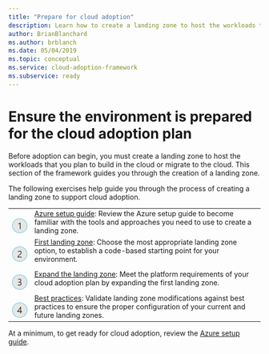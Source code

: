 ```yaml
---
title: "Prepare for cloud adoption"
description: Learn how to create a landing zone to host the workloads that you plan to build in the cloud or migrate to the cloud.
author: BrianBlanchard
ms.author: brblanch
ms.date: 05/04/2019
ms.topic: conceptual
ms.service: cloud-adoption-framework
ms.subservice: ready
---
```


<!-- markdownlint-disable MD026 -->

# Ensure the environment is prepared for the cloud adoption plan

Before adoption can begin, you must create a landing zone to host the workloads that you plan to build in the cloud or migrate to the cloud. This section of the framework guides you through the creation of a landing zone.

The following exercises help guide you through the process of creating a landing zone to support cloud adoption.

<!-- markdownlint-disable MD033 -->

| | |
|---|---|
| <br> ![1](../_images/icons/1.png) | [Azure setup guide](./azure-setup-guide/index.md): Review the Azure setup guide to become familiar with the tools and approaches you need to use to create a landing zone.                                |
| <br> ![2](../_images/icons/2.png) | [First landing zone](./landing-zone/first-landing-zone.md): Choose the most appropriate landing zone option, to establish a code-based starting point for your environment.                                |
| <br> ![3](../_images/icons/3.png) | [Expand the landing zone](./considerations/index.md): Meet the platform requirements of your cloud adoption plan by expanding the first landing zone.                                |
| <br> ![4](../_images/icons/4.png) | [Best practices](./azure-best-practices/index.md): Validate landing zone modifications against best practices to ensure the proper configuration of your current and future landing zones.                        |

At a minimum, to get ready for cloud adoption, review the [Azure setup guide](./azure-setup-guide/index.md).
